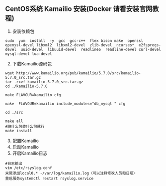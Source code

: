## CentOS系统 Kamailio 安装(Docker 请看安装官网教程)
1. 安装依赖包
```shell
sudo  yum  install  -y  gcc  gcc-c++  flex bison make  openssl  openssl-devel libxml2  libxml2-devel  zlib-devel  ncurses*  e2fsprogs-devel  uuid-devel  libuuid-devel  readline6  readline-devel curl-devel mysql-devel lua-devel
```
2. 下载Kamailio源码包
```shell
wget http://www.kamailio.org/pub/kamailio/5.7.0/src/kamailio-5.7.0_src.tar.gz
tar -zxvf kamailio-5.7.0_src.tar.gz
cd ./kamailio-5.7.0

make FLAVOUR=kamailio cfg

make  FLAVOUR=kamailio include_modules="db_mysql " cfg

cd ./src

make all
#缺什么包装什么包就行
make install
```

3. 配置Kamailio
4. 启动Kamailio
5. 开启Kamailio日志
````
#日志输出
vim /etc/rsyslog.conf
末尾添加local0.* -/var/log/kamailio.log（可以注释修改人员和日期）
重启服务systemctl restart rsyslog.service
````